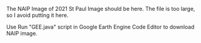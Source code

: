 The NAIP Image of 2021 St Paul Image should be here.
The file is too large, so I avoid putting it here.

Use Run "GEE.java" script in Google Earth Engine Code Editor to download NAIP image.
